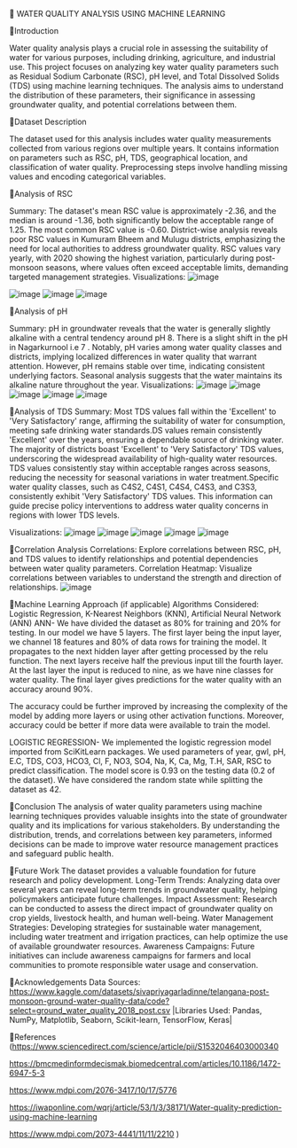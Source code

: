 🚀 WATER QUALITY ANALYSIS USING MACHINE LEARNING


📌Introduction

Water quality analysis plays a crucial role in assessing the suitability of water for various purposes, including drinking, agriculture, and industrial use. This project focuses on analyzing key water quality parameters such as Residual Sodium Carbonate (RSC), pH level, and Total Dissolved Solids (TDS) using machine learning techniques. The analysis aims to understand the distribution of these parameters, their significance in assessing groundwater quality, and potential correlations between them.

📌Dataset Description

The dataset used for this analysis includes water quality measurements collected from various regions over multiple years. It contains information on parameters such as RSC, pH, TDS, geographical location, and classification of water quality. Preprocessing steps involve handling missing values and encoding categorical variables.

📌Analysis of RSC

Summary:
The dataset's mean RSC value is approximately -2.36, and the median is around -1.36, both significantly below the acceptable range of 1.25. The most common RSC value is -0.60. District-wise analysis reveals poor RSC values in Kumuram Bheem and Mulugu districts, emphasizing the need for local authorities to address groundwater quality. RSC values vary yearly, with 2020 showing the highest variation, particularly during post-monsoon seasons, where values often exceed acceptable limits, demanding targeted management strategies.
Visualizations:
![image](https://github.com/Prakriti2901/Water-Quality/assets/122342001/f8406918-5c8a-453e-916e-b4e34f1355af)

![image](https://github.com/Prakriti2901/Water-Quality/assets/122342001/6b4b2b95-2c96-4424-a562-edf9a2946b4b)
![image](https://github.com/Prakriti2901/Water-Quality/assets/122342001/b73d8419-b5c1-4b81-a8bf-308ee41341b8)
![image](https://github.com/Prakriti2901/Water-Quality/assets/122342001/2143c19c-8b42-4655-8403-fdc200af0c5c)




📌Analysis of pH

Summary:
pH in groundwater reveals that the water is generally slightly alkaline with a central tendency around pH 8. There is a slight shift in the pH in Nagarkurnool i.e 7 .  Notably, pH varies among water quality classes and districts, implying localized differences in water quality that warrant attention. However, pH remains stable over time, indicating consistent underlying factors. Seasonal analysis suggests that the water maintains its alkaline nature throughout the year.
Visualizations:
![image](https://github.com/Prakriti2901/Water-Quality/assets/122342001/8937428a-3d09-4fcd-ac0b-ec981af4913e)
![image](https://github.com/Prakriti2901/Water-Quality/assets/122342001/2225d8de-5d11-4076-b546-479df70a1197)
![image](https://github.com/Prakriti2901/Water-Quality/assets/122342001/913c29bf-1f04-4186-8b7f-c774613a2c9a)
![image](https://github.com/Prakriti2901/Water-Quality/assets/122342001/8c091d6d-87cb-42f1-aabc-ccc5a062c2b1)
![image](https://github.com/Prakriti2901/Water-Quality/assets/122342001/ee7767a7-25c8-4cad-8d8a-dcfb2f51a276)






📌Analysis of TDS
Summary:
 Most TDS values fall within the 'Excellent' to 'Very Satisfactory' range, affirming the suitability of water for consumption, meeting safe drinking water standards.DS values remain consistently 'Excellent' over the years, ensuring a dependable source of drinking water.  The majority of districts boast 'Excellent' to 'Very Satisfactory' TDS values, underscoring the widespread availability of high-quality water resources. TDS values consistently stay within acceptable ranges across seasons, reducing the necessity for seasonal variations in water treatment.Specific water quality classes, such as C4S2, C4S1, C4S4, C4S3, and C3S3, consistently exhibit 'Very Satisfactory' TDS values. This information can guide precise policy interventions to address water quality concerns in regions with lower TDS levels.

Visualizations:
![image](https://github.com/Prakriti2901/Water-Quality/assets/122342001/23baadbe-75a2-4db8-9ee9-783c106aee10)
![image](https://github.com/Prakriti2901/Water-Quality/assets/122342001/6e5bde89-5a36-4285-9ca2-b02f0c9306e7)
![image](https://github.com/Prakriti2901/Water-Quality/assets/122342001/d38b015d-77e3-49c1-9a31-decedabe33dc)
![image](https://github.com/Prakriti2901/Water-Quality/assets/122342001/9b5cdee5-6b70-4e2a-9dce-622b187fe27f)
![image](https://github.com/Prakriti2901/Water-Quality/assets/122342001/7f30d378-1c96-42d9-90bf-78e59bb55f43)






📌Correlation Analysis
Correlations:
Explore correlations between RSC, pH, and TDS values to identify relationships and potential dependencies between water quality parameters.
Correlation Heatmap: Visualize correlations between variables to understand the strength and direction of relationships.
![image](https://github.com/Prakriti2901/Water-Quality/assets/122342001/114ee1dc-b28b-45ec-abe3-1429feaa3aef)



📌Machine Learning Approach (if applicable)
Algorithms Considered: Logistic Regression, K-Nearest Neighbors (KNN), Artificial Neural Network (ANN)
ANN-
We have divided the dataset as 80% for training and 20% for testing. 
In our model we have 5 layers.
The first layer being the input layer, we channel 18 features and 80% of data rows for training the model. 
It propagates to the next hidden layer after getting processed by the relu function. The next layers receive half the previous input till the fourth layer. At the last layer the input is reduced to nine, as we have nine classes for water quality. The final layer gives predictions for the water quality with an accuracy around 90%.

The accuracy could be further improved by increasing the complexity of the model by adding more layers or using other activation functions. Moreover, accuracy could be better if more data were available to train the model.

LOGISTIC REGRESSION-
We implemented the logistic regression model imported from SciKitLearn packages. We used parameters of year, gwl, pH, E.C, TDS, CO3, HCO3, Cl, F, NO3, SO4, Na, K, Ca, Mg, T.H, SAR, RSC to predict classification. The model score is 0.93 on the testing data (0.2 of the dataset). We have considered the random state while splitting the dataset as 42.  

📌Conclusion
The analysis of water quality parameters using machine learning techniques provides valuable insights into the state of groundwater quality and its implications for various stakeholders. By understanding the distribution, trends, and correlations between key parameters, informed decisions can be made to improve water resource management practices and safeguard public health.

📌Future Work
The dataset provides a valuable foundation for future research and policy development. 
Long-Term Trends: Analyzing data over several years can reveal long-term trends in groundwater quality, helping policymakers anticipate future challenges.
Impact Assessment: Research can be conducted to assess the direct impact of groundwater quality on crop yields, livestock health, and human well-being. 
Water Management Strategies: Developing strategies for sustainable water management, including water treatment and irrigation practices, can help optimize the use of available groundwater resources.
Awareness Campaigns: Future initiatives can include awareness campaigns for farmers and local communities to promote responsible water usage and conservation.



📌Acknowledgements
Data Sources: https://www.kaggle.com/datasets/sivapriyagarladinne/telangana-post-monsoon-ground-water-quality-data/code?select=ground_water_quality_2018_post.csv
|Libraries Used: Pandas, NumPy, Matplotlib, Seaborn, Scikit-learn, TensorFlow, Keras|


📌References
(https://www.sciencedirect.com/science/article/pii/S1532046403000340

https://bmcmedinformdecismak.biomedcentral.com/articles/10.1186/1472-6947-5-3

https://www.mdpi.com/2076-3417/10/17/5776

https://iwaponline.com/wqrj/article/53/1/3/38171/Water-quality-prediction-using-machine-learning

https://www.mdpi.com/2073-4441/11/11/2210
)

